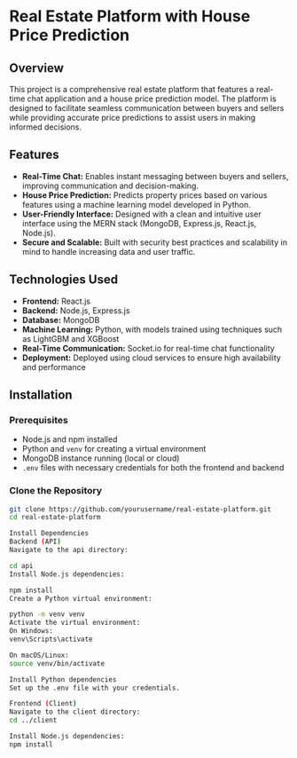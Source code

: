 # Real Estate Platform with House Price Prediction

## Overview

This project is a comprehensive real estate platform that features a real-time chat application and a house price prediction model. The platform is designed to facilitate seamless communication between buyers and sellers while providing accurate price predictions to assist users in making informed decisions.

## Features

- **Real-Time Chat:** Enables instant messaging between buyers and sellers, improving communication and decision-making.
- **House Price Prediction:** Predicts property prices based on various features using a machine learning model developed in Python.
- **User-Friendly Interface:** Designed with a clean and intuitive user interface using the MERN stack (MongoDB, Express.js, React.js, Node.js).
- **Secure and Scalable:** Built with security best practices and scalability in mind to handle increasing data and user traffic.

## Technologies Used

- **Frontend:** React.js
- **Backend:** Node.js, Express.js
- **Database:** MongoDB
- **Machine Learning:** Python, with models trained using techniques such as LightGBM and XGBoost
- **Real-Time Communication:** Socket.io for real-time chat functionality
- **Deployment:** Deployed using cloud services to ensure high availability and performance

## Installation

### Prerequisites

- Node.js and npm installed
- Python and `venv` for creating a virtual environment
- MongoDB instance running (local or cloud)
- `.env` files with necessary credentials for both the frontend and backend

### Clone the Repository

```bash
git clone https://github.com/yourusername/real-estate-platform.git
cd real-estate-platform

Install Dependencies
Backend (API)
Navigate to the api directory:

cd api
Install Node.js dependencies:

npm install
Create a Python virtual environment:

python -m venv venv
Activate the virtual environment:
On Windows:
venv\Scripts\activate

On macOS/Linux:
source venv/bin/activate

Install Python dependencies
Set up the .env file with your credentials.

Frontend (Client)
Navigate to the client directory:
cd ../client

Install Node.js dependencies:
npm install


